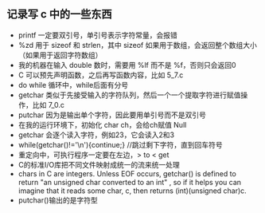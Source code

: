 ## 记录写 c 中的一些东西

+ printf 一定要双引号，单引号表示字符常量，会报错
+ %zd 用于 sizeof 和 strlen，其中 sizeof 如果用于数组，会返回整个数组大小（如果用于返回字符数组）
+ 我的机器在输入 double 数时，需要用 %lf 而不是 %f，否则只会返回0
+ C 可以预先声明函数，之后再写函数内容，比如 5_7.c
+ do while 循环中，while后面有分号
+ getchar 类似于先接受输入的字符队列，然后一个一个提取字符进行赋值操作，比如 7_0.c
+ putchar 因为是输出单个字符，因此要用单引号而不是双引号
+ 在我的运行环境下，初始化 char ch，会给ch赋值 Null
+ getchar 会逐个读入字符，例如23，它会读入2和3
+ while(getchar()!='\n'){continue;}  //跳过剩下字符，直到回车符号
+ 重定向中，可执行程序一定要在左边，> to   < get
+ C的标准I/O库把不同文件映射成统一的流来统一处理
+ chars in C are integers. Unless EOF occurs, getchar() is defined to return "an unsigned char converted to an int" , so if it helps you can imagine that it reads some char, c, then returns (int)(unsigned char)c.
+ putchar()输出的是字符型